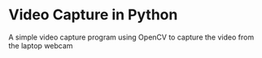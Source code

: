 # Video Capture in Python
A simple video capture program using OpenCV to capture the video from the laptop webcam

